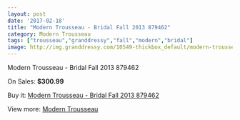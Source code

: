 ```yaml
---
layout: post
date: '2017-02-18'
title: "Modern Trousseau - Bridal Fall 2013 879462"
category: Modern Trousseau
tags: ["trousseau","granddressy","fall","modern","bridal"]
image: http://img.granddressy.com/10549-thickbox_default/modern-trousseau-bridal-fall-2013-879462.jpg
---
```

Modern Trousseau - Bridal Fall 2013 879462

On Sales: **$300.99**
<a href="https://www.granddressy.com/en/modern-trousseau/9671-modern-trousseau-bridal-fall-2013-879462.html"><amp-img layout="responsive" width="600" height="600" src="//img.granddressy.com/10549-thickbox_default/modern-trousseau-bridal-fall-2013-879462.jpg" alt="Modern Trousseau - Bridal Fall 2013 879462 0" /></a>

Buy it: [Modern Trousseau - Bridal Fall 2013 879462](https://www.granddressy.com/en/modern-trousseau/9671-modern-trousseau-bridal-fall-2013-879462.html "Modern Trousseau - Bridal Fall 2013 879462")

View more: [Modern Trousseau](https://www.granddressy.com/en/261-modern-trousseau "Modern Trousseau")